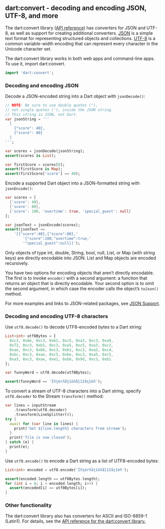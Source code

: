 ## dart:convert - decoding and encoding JSON, UTF-8, and more

The dart:convert library ([API reference](https://api.dartlang.org/stable/dart-convert/dart-convert-library.html)) has converters for JSON and UTF-8, as well as support for creating additional converters. [JSON](https://www.json.org/) is a simple text format for representing structured objects and collections. [UTF-8](https://en.wikipedia.org/wiki/UTF-8) is a common variable-width encoding that can represent every character in the Unicode character set.

The dart:convert library works in both web apps and command-line apps. To use it, import dart:convert.

```dart
import 'dart:convert';
```

###  Decoding and encoding JSON

Decode a JSON-encoded string into a Dart object with `jsonDecode()`:

```dart
// NOTE: Be sure to use double quotes ("),
// not single quotes ('), inside the JSON string.
// This string is JSON, not Dart.
var jsonString = '''
  [
    {"score": 40},
    {"score": 80}
  ]
''';

var scores = jsonDecode(jsonString);
assert(scores is List);

var firstScore = scores[0];
assert(firstScore is Map);
assert(firstScore['score'] == 40);
```

Encode a supported Dart object into a JSON-formatted string with `jsonEncode()`:

```dart
var scores = [
  {'score': 40},
  {'score': 80},
  {'score': 100, 'overtime': true, 'special_guest': null}
];

var jsonText = jsonEncode(scores);
assert(jsonText ==
    '[{"score":40},{"score":80},'
        '{"score":100,"overtime":true,'
        '"special_guest":null}]');
```

Only objects of type int, double, String, bool, null, List, or Map (with string keys) are directly encodable into JSON. List and Map objects are encoded recursively.

You have two options for encoding objects that aren’t directly encodable. The first is to invoke `encode()` with a second argument: a function that returns an object that is directly encodable. Your second option is to omit the second argument, in which case the encoder calls the object’s `toJson()` method.

For more examples and links to JSON-related packages, see [JSON Support](https://dart.dev/guides/json).

###  Decoding and encoding UTF-8 characters

Use `utf8.decode()` to decode UTF8-encoded bytes to a Dart string:

```dart
List<int> utf8Bytes = [
  0xc3, 0x8e, 0xc3, 0xb1, 0xc5, 0xa3, 0xc3, 0xa9,
  0x72, 0xc3, 0xb1, 0xc3, 0xa5, 0xc5, 0xa3, 0xc3,
  0xae, 0xc3, 0xb6, 0xc3, 0xb1, 0xc3, 0xa5, 0xc4,
  0xbc, 0xc3, 0xae, 0xc5, 0xbe, 0xc3, 0xa5, 0xc5,
  0xa3, 0xc3, 0xae, 0xe1, 0xbb, 0x9d, 0xc3, 0xb1
];

var funnyWord = utf8.decode(utf8Bytes);

assert(funnyWord == 'Îñţérñåţîöñåļîžåţîờñ');
```

To convert a stream of UTF-8 characters into a Dart string, specify `utf8.decoder` to the Stream `transform()` method:

```dart
var lines = inputStream
    .transform(utf8.decoder)
    .transform(LineSplitter());
try {
  await for (var line in lines) {
    print('Got ${line.length} characters from stream');
  }
  print('file is now closed');
} catch (e) {
  print(e);
}
```

Use `utf8.encode()` to encode a Dart string as a list of UTF8-encoded bytes:

```dart
List<int> encoded = utf8.encode('Îñţérñåţîöñåļîžåţîờñ');

assert(encoded.length == utf8Bytes.length);
for (int i = 0; i < encoded.length; i++) {
  assert(encoded[i] == utf8Bytes[i]);
}
```

###  Other functionality

The dart:convert library also has converters for ASCII and ISO-8859-1 (Latin1). For details, see the [API reference for the dart:convert library.](https://api.dartlang.org/stable/dart-convert/dart-convert-library.html)